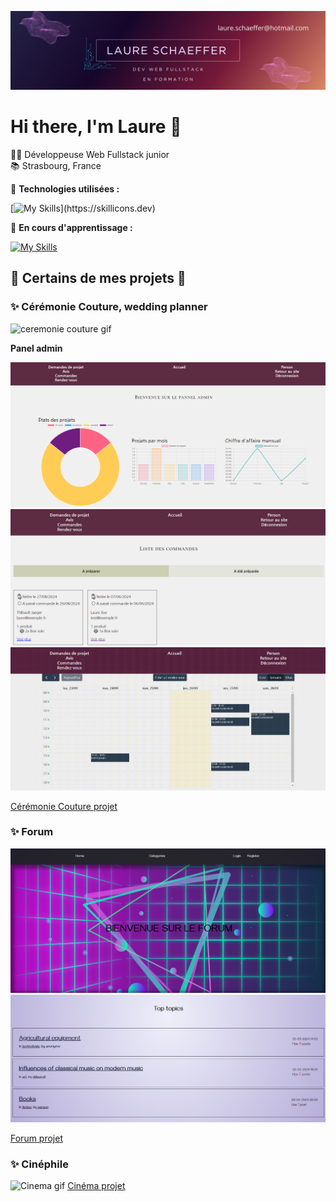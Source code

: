 ![Image](banniere.png)

# Hi there, I'm Laure 👋

👩‍💻 Développeuse Web Fullstack junior  
📚 Strasbourg, France


🔧 **Technologies utilisées :**

[![My Skills](https://skillicons.dev/icons?i=php,html,css,mysql,javascript,symfony,figma,)](https://skillicons.dev)  

🔧 **En cours d'apprentissage :**  

[![My Skills](https://skillicons.dev/icons?i=mongodb,express,react,nodejs,tailwind)](https://skillicons.dev)

## 🚀 Certains de mes projets 🚀

### ✨ Cérémonie Couture, wedding planner  

![ceremonie couture gif](weddingplanner.gif)

**Panel admin**

![ceremonie couture screenshot](wp_ad_1.png)
![ceremonie couture screenshot](wp_ad_2.png)
![ceremonie couture gif](wp_ad_3.gif)

[Cérémonie Couture projet](https://github.com/laureschaeffer/weddingPlanner)

<!-- ********************forum******************** -->
### ✨ Forum  

![forum screenshot](forum_1.png)
![forum screenshot](forum_2.png)

[Forum projet](https://github.com/laureschaeffer/forumPlateau)


<!-- **********************cinema -->
### ✨ Cinéphile  
![Cinema gif](cinema.gif)
[Cinéma projet](https://github.com/laureschaeffer/cinema_mvc)


